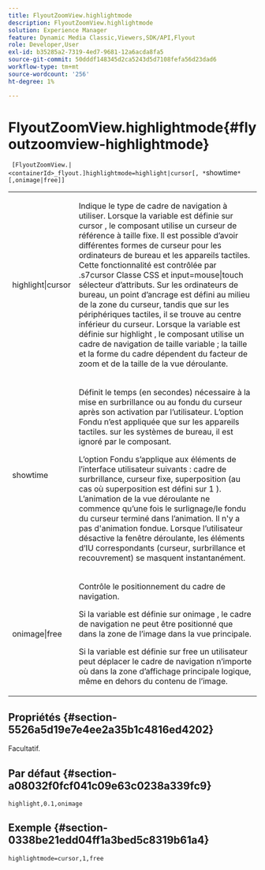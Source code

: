 ```yaml
---
title: FlyoutZoomView.highlightmode
description: FlyoutZoomView.highlightmode
solution: Experience Manager
feature: Dynamic Media Classic,Viewers,SDK/API,Flyout
role: Developer,User
exl-id: b35285a2-7319-4ed7-9681-12a6acda8fa5
source-git-commit: 50dddf148345d2ca5243d5d7108fefa56d23dad6
workflow-type: tm+mt
source-wordcount: '256'
ht-degree: 1%

---
```


# FlyoutZoomView.highlightmode{#flyoutzoomview-highlightmode}

` [FlyoutZoomView.|<containerId>_flyout.]highlightmode=highlight|cursor[, *`showtime`*[,onimage|free]]`

<table id="table_C6F4C663099F40698874731590A22924"> 
 <tbody> 
  <tr> 
   <td colname="col1"> <p> <span class="codeph"> highlight|cursor </span> </p> </td> 
   <td colname="col2"> <p> Indique le type de cadre de navigation à utiliser. Lorsque la variable est définie sur <span class="codeph"> cursor </span>, le composant utilise un curseur de référence à taille fixe. Il est possible d’avoir différentes formes de curseur pour les ordinateurs de bureau et les appareils tactiles. Cette fonctionnalité est contrôlée par <span class="codeph"> .s7cursor </span> Classe CSS et <span class="codeph"> input=mouse|touch </span> sélecteur d’attributs. Sur les ordinateurs de bureau, un point d’ancrage est défini au milieu de la zone du curseur, tandis que sur les périphériques tactiles, il se trouve au centre inférieur du curseur. Lorsque la variable est définie sur <span class="codeph"> highlight </span>, le composant utilise un cadre de navigation de taille variable ; la taille et la forme du cadre dépendent du facteur de zoom et de la taille de la vue déroulante. </p> </td> 
  </tr> 
  <tr> 
   <td colname="col1"> <p> <span class="codeph"> <span class="varname"> showtime </span> </span> </p> </td> 
   <td colname="col2"> <p> Définit le temps (en secondes) nécessaire à la mise en surbrillance ou au fondu du curseur après son activation par l’utilisateur. L’option Fondu n’est appliquée que sur les appareils tactiles. sur les systèmes de bureau, il est ignoré par le composant. </p> <p>L’option Fondu s’applique aux éléments de l’interface utilisateur suivants : cadre de surbrillance, curseur fixe, superposition (au cas où <span class="codeph"> superposition </span> est défini sur <span class="codeph"> 1 </span>). L’animation de la vue déroulante ne commence qu’une fois le surlignage/le fondu du curseur terminé dans l’animation. Il n'y a pas d'animation fondue. Lorsque l’utilisateur désactive la fenêtre déroulante, les éléments d’IU correspondants (curseur, surbrillance et recouvrement) se masquent instantanément. </p> </td> 
  </tr> 
  <tr> 
   <td colname="col1"> <p> <span class="codeph"> onimage|free </span> </p> </td> 
   <td colname="col2"> <p> Contrôle le positionnement du cadre de navigation. </p> <p>Si la variable est définie sur <span class="codeph"> onimage </span>, le cadre de navigation ne peut être positionné que dans la zone de l’image dans la vue principale. </p> <p>Si la variable est définie sur <span class="codeph"> free </span> un utilisateur peut déplacer le cadre de navigation n’importe où dans la zone d’affichage principale logique, même en dehors du contenu de l’image. </p> </td> 
  </tr> 
 </tbody> 
</table>

## Propriétés {#section-5526a5d19e7e4ee2a35b1c4816ed4202}

Facultatif.

## Par défaut {#section-a08032f0fcf041c09e63c0238a339fc9}

`highlight,0.1,onimage`

## Exemple {#section-0338be21edd04ff1a3bed5c8319b61a4}

`highlightmode=cursor,1,free`
